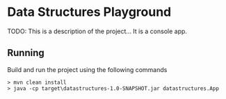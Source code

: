 # Data Structures Playground

TODO: This is a description of the project... It is a console app.

## Running
Build and run the project using the following commands
```
> mvn clean install
> java -cp target\datastructures-1.0-SNAPSHOT.jar datastructures.App
```